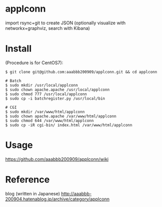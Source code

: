 # applconn
import rsync+git to create JSON (optionally visualize with networkx+graphviz, search with Kibana)

# Install
(Procedure is for CentOS7):
~~~~
$ git clone git@github.com:aaabbb200909/applconn.git && cd applconn

# Batch
$ sudo mkdir /usr/local/applconn
$ sudo chown apache.apache /usr/local/applconn
$ sudo chmod 777 /usr/local/applconn
$ sudo cp -i batchregister.py /usr/local/bin

# CGI
$ sudo mkdir /var/www/html/applconn
$ sudo chown apache.apache /var/www/html/applconn
$ sudo chmod 644 /var/www/html/applconn
$ sudo cp -iR cgi-bin/ index.html /var/www/html/applconn
~~~~

# Usage
https://github.com/aaabbb200909/applconn/wiki

# Reference
blog (written in Japanese) http://aaabbb-200904.hatenablog.jp/archive/category/applconn

